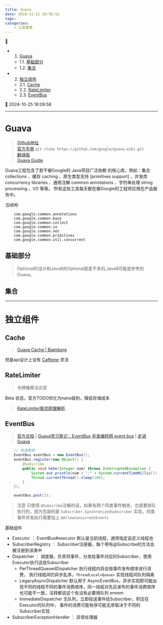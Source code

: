 ```yaml
---
title: Guava
date: 2018-11-21 10:56:52
tags: 
categories: 
    - 工具类库
---
```


💠

- 1. [Guava](#guava)
    - 1.1. [基础部分](#基础部分)
    - 1.2. [集合](#集合)
- 2. [独立组件](#独立组件)
    - 2.1. [Cache](#cache)
    - 2.2. [RateLimiter](#ratelimiter)
    - 2.3. [EventBus](#eventbus)

💠 2024-10-25 18:09:58
****************************************
# Guava
> [Github地址](https://github.com/google/guava)  
> [官方手册](https://github.com/google/guava/wiki) `git clone https://github.com/google/guava.wiki.git`  
> [翻译版](http://ifeve.com/google-guava/)  
> [Guava Guide](https://www.baeldung.com/guava-guide)  

Guava工程包含了若干被Google的 Java项目广泛依赖 的核心库，例如：集合 collections 、缓存 caching 、原生类型支持 [primitives support] 、并发库 concurrency libraries 、通用注解 common annotations 、字符串处理 string processing 、I/O 等等。 所有这些工具每天都在被Google的工程师应用在产品服务中。

_包结构_
```
    com.google.common.annotations
    com.google.common.base
    com.google.common.collect
    com.google.common.io
    com.google.common.net
    com.google.common.primitives
    com.google.common.util.concurrent
```

## 基础部分
> Optional的设计和Java8的Optional是差不多的,Java8可能是参考的Guava。

## 集合

************************

# 独立组件
## Cache
> [Guava Cache | Baeldung](https://www.baeldung.com/guava-cache)  

但是api设计上没有 [Caffeine](/Java/AdvancedLearning/Cache/Caffeine.md) 灵活

## RateLimiter
> 令牌桶算法实现

Beta 状态，官方TODO优化为nano级别，降低存储成本

> [RateLimiter限流原理解析](https://zhuanlan.zhihu.com/p/60979444)

## EventBus
> [官方文档](https://github.com/google/guava/wiki/EventBusExplained) | [Guava学习笔记：EventBus](http://www.cnblogs.com/peida/p/EventBus.html)
> [并发编程网 event bus](http://ifeve.com/google-guava-eventbus/) | [走进Guava](https://www.yeetrack.com/?p=1177)

```java
    // 快速使用
    EventBus eventBus = new EventBus();
    eventBus.register(new Object() {
        @Subscribe
        public void hehe(Integer num) throws InterruptedException {
            System.out.println(num + ":" + System.currentTimeMillis());
            Thread.currentThread().sleep(100);
        }
    });

    eventBus.post(1);
```
> 注意 只使用 `@Subscribe`注解的话，如果有两个同类事件触发，也是要排队执行的，因为包装的是 `Subscriber.SynchronizedSubscriber` 实现，同类事件并发执行需要加上 `@AllowConcurrentEvents`

基础组件

- Executor ： EventBus#executor 默认是当前线程，通常指定自定义线程池
- SubscriberRegistry ： Subscriber注册器，每个带有@Subscribe的方法会被注册到该类中
- Dispatcher ： 调度器，负责将事件，分发给事件对应的Subscriber，使用Executor执行这些Subscriber
    - PerThreadQueuedDispatcher 执行线程内将会按事件发布顺序进行消费， 执行线程间仍异步乱序。`ThreadLocal<Queue>` 实现线程间队列隔离
    - LegacyAsyncDispatcher 默认用于 AsyncEventBus，异步实现即可能出现不同的线程不同的事件消费顺序，同一线程对先后发布的事件消费顺序也可能不一致，注释都说这个有没有必要用队列 emmm
    - ImmediateDispatcher 无队列，立即投送事件给Subscriber，积压在Executor的队列中， 事件的消费可能有序可能无序取决于不同的Subscriber实现
- SubscriberExceptionHandler ： 异常处理器

